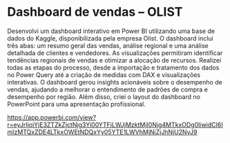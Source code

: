 # Dashboard de vendas – OLIST

Desenvolvi um dashboard interativo em Power BI utilizando uma base de dados do 
Kaggle, disponibilizada pela empresa Olist. O dashboard inclui três abas: um resumo 
geral das vendas, análise regional e uma análise detalhada de clientes e vendedores. As 
visualizações permitiram identificar tendências regionais de vendas e otimizar a 
alocação de recursos. Realizei todas as etapas do processo, desde a importação e 
tratamento dos dados no Power Query até a criação de medidas com DAX e 
visualizações interativas. O dashboard gerou insights acionáveis sobre o desempenho de 
vendas, ajudando a melhorar o entendimento de padrões de compra e desempenho por 
região. Além disso, criei o layout do dashboard no PowerPoint para uma apresentação 
profissional.

https://app.powerbi.com/view?r=eyJrIjoiYjE3ZTZkZjctNjg3Yi00YTFiLWJjMzktMjI0Njg4MTkxODg0IiwidCI6ImIzMTQxZDE4LTkxOWEtNDQxYy05YTE1LWVhMjNiZjJhNjU2NyJ9
